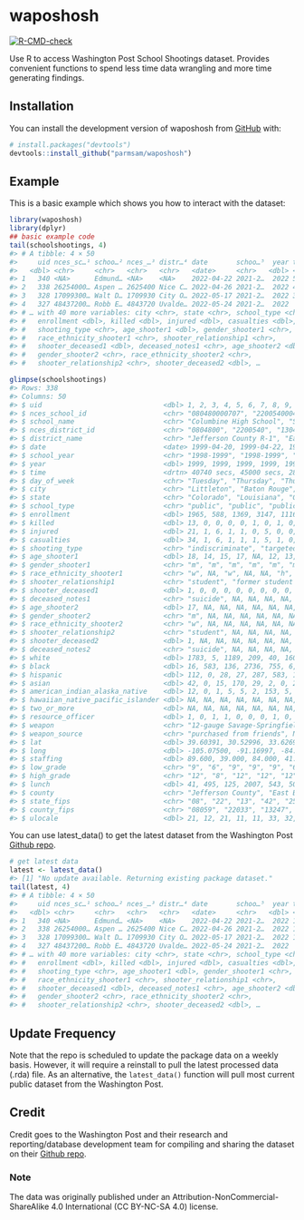 
<!-- README.md is generated from README.Rmd. Please edit that file -->

# waposhosh

<!-- badges: start -->

[![R-CMD-check](https://github.com/parmsam/waposhosh/actions/workflows/R-CMD-check.yaml/badge.svg)](https://github.com/parmsam/waposhosh/actions/workflows/R-CMD-check.yaml)
<!-- badges: end -->

Use R to access Washington Post School Shootings dataset. Provides
convenient functions to spend less time data wrangling and more time
generating findings.

## Installation

You can install the development version of waposhosh from
[GitHub](https://github.com/) with:

``` r
# install.packages("devtools")
devtools::install_github("parmsam/waposhosh")
```

## Example

This is a basic example which shows you how to interact with the
dataset:

``` r
library(waposhosh)
library(dplyr)
## basic example code
tail(schoolshootings, 4)
#> # A tibble: 4 × 50
#>     uid nces_sc…¹ schoo…² nces_…³ distr…⁴ date       schoo…⁵  year time  day_o…⁶
#>   <dbl> <chr>     <chr>   <chr>   <chr>   <date>     <chr>   <dbl> <drt> <chr>  
#> 1   340 <NA>      Edmund… <NA>    <NA>    2022-04-22 2021-2…  2022 5508… Friday 
#> 2   338 26254000… Aspen … 2625400 Nice C… 2022-04-26 2021-2…  2022 4860… Tuesday
#> 3   328 17099300… Walt D… 1709930 City O… 2022-05-17 2021-2…  2022 3600… Tuesday
#> 4   327 48437200… Robb E… 4843720 Uvalde… 2022-05-24 2021-2…  2022    N… Tuesday
#> # … with 40 more variables: city <chr>, state <chr>, school_type <chr>,
#> #   enrollment <dbl>, killed <dbl>, injured <dbl>, casualties <dbl>,
#> #   shooting_type <chr>, age_shooter1 <dbl>, gender_shooter1 <chr>,
#> #   race_ethnicity_shooter1 <chr>, shooter_relationship1 <chr>,
#> #   shooter_deceased1 <dbl>, deceased_notes1 <chr>, age_shooter2 <dbl>,
#> #   gender_shooter2 <chr>, race_ethnicity_shooter2 <chr>,
#> #   shooter_relationship2 <chr>, shooter_deceased2 <dbl>, …
```

``` r
glimpse(schoolshootings)
#> Rows: 338
#> Columns: 50
#> $ uid                              <dbl> 1, 2, 3, 4, 5, 6, 7, 8, 9, 10, 11, 12…
#> $ nces_school_id                   <chr> "080480000707", "220054000422", "1304…
#> $ school_name                      <chr> "Columbine High School", "Scotlandvil…
#> $ nces_district_id                 <chr> "0804800", "2200540", "1304410", "421…
#> $ district_name                    <chr> "Jefferson County R-1", "East Baton R…
#> $ date                             <date> 1999-04-20, 1999-04-22, 1999-05-20, …
#> $ school_year                      <chr> "1998-1999", "1998-1999", "1998-1999"…
#> $ year                             <dbl> 1999, 1999, 1999, 1999, 1999, 1999, 1…
#> $ time                             <drtn> 40740 secs, 45000 secs, 28980 secs, …
#> $ day_of_week                      <chr> "Tuesday", "Thursday", "Thursday", "M…
#> $ city                             <chr> "Littleton", "Baton Rouge", "Conyers"…
#> $ state                            <chr> "Colorado", "Louisiana", "Georgia", "…
#> $ school_type                      <chr> "public", "public", "public", "public…
#> $ enrollment                       <dbl> 1965, 588, 1369, 3147, 1116, 753, 407…
#> $ killed                           <dbl> 13, 0, 0, 0, 0, 1, 0, 1, 0, 0, 0, 0, …
#> $ injured                          <dbl> 21, 1, 6, 1, 1, 0, 5, 0, 0, 1, 0, 0, …
#> $ casualties                       <dbl> 34, 1, 6, 1, 1, 1, 5, 1, 0, 1, 0, 0, …
#> $ shooting_type                    <chr> "indiscriminate", "targeted", "indisc…
#> $ age_shooter1                     <dbl> 18, 14, 15, 17, NA, 12, 13, 16, 13, 1…
#> $ gender_shooter1                  <chr> "m", "m", "m", "m", "m", "m", "m", "m…
#> $ race_ethnicity_shooter1          <chr> "w", NA, "w", NA, NA, "h", "ai", "w",…
#> $ shooter_relationship1            <chr> "student", "former student (expelled)…
#> $ shooter_deceased1                <dbl> 1, 0, 0, 0, 0, 0, 0, 0, 0, 0, 0, 0, 0…
#> $ deceased_notes1                  <chr> "suicide", NA, NA, NA, NA, NA, NA, NA…
#> $ age_shooter2                     <dbl> 17, NA, NA, NA, NA, NA, NA, NA, NA, N…
#> $ gender_shooter2                  <chr> "m", NA, NA, NA, NA, NA, NA, NA, NA, …
#> $ race_ethnicity_shooter2          <chr> "w", NA, NA, NA, NA, NA, NA, NA, NA, …
#> $ shooter_relationship2            <chr> "student", NA, NA, NA, NA, NA, NA, NA…
#> $ shooter_deceased2                <dbl> 1, NA, NA, NA, NA, NA, NA, NA, NA, NA…
#> $ deceased_notes2                  <chr> "suicide", NA, NA, NA, NA, NA, NA, NA…
#> $ white                            <dbl> 1783, 5, 1189, 209, 40, 160, 239, 169…
#> $ black                            <dbl> 16, 583, 136, 2736, 755, 6, 3, 28, 40…
#> $ hispanic                         <dbl> 112, 0, 28, 27, 287, 583, 12, 96, 389…
#> $ asian                            <dbl> 42, 0, 15, 170, 29, 2, 0, 26, 222, 0,…
#> $ american_indian_alaska_native    <dbl> 12, 0, 1, 5, 5, 2, 153, 5, 1, 0, 1, 1…
#> $ hawaiian_native_pacific_islander <dbl> NA, NA, NA, NA, NA, NA, NA, NA, NA, N…
#> $ two_or_more                      <dbl> NA, NA, NA, NA, NA, NA, NA, NA, NA, N…
#> $ resource_officer                 <dbl> 1, 0, 1, 1, 0, 0, 0, 1, 0, 0, 0, 0, 0…
#> $ weapon                           <chr> "12-gauge Savage-Springfield 67H pump…
#> $ weapon_source                    <chr> "purchased from friends", NA, NA, "pu…
#> $ lat                              <dbl> 39.60391, 30.52996, 33.62692, 39.9215…
#> $ long                             <dbl> -105.07500, -91.16997, -84.04796, -75…
#> $ staffing                         <dbl> 89.600, 39.000, 84.000, 41.000, NA, 4…
#> $ low_grade                        <chr> "9", "6", "9", "9", "9", "6", "6", "9…
#> $ high_grade                       <chr> "12", "8", "12", "12", "12", "7", "8"…
#> $ lunch                            <dbl> 41, 495, 125, 2007, 543, 502, 146, 65…
#> $ county                           <chr> "Jefferson County", "East Baton Rouge…
#> $ state_fips                       <chr> "08", "22", "13", "42", "25", "35", "…
#> $ county_fips                      <chr> "08059", "22033", "13247", "42101", "…
#> $ ulocale                          <dbl> 21, 12, 21, 11, 11, 33, 32, 21, 13, 1…
```

You can use latest_data() to get the latest dataset from the Washington
Post [Github
repo](https://github.com/washingtonpost/data-school-shootings).

``` r
# get latest data
latest <- latest_data()
#> [1] "No update available. Returning existing package dataset."
tail(latest, 4)
#> # A tibble: 4 × 50
#>     uid nces_sc…¹ schoo…² nces_…³ distr…⁴ date       schoo…⁵  year time  day_o…⁶
#>   <dbl> <chr>     <chr>   <chr>   <chr>   <date>     <chr>   <dbl> <tim> <chr>  
#> 1   340 <NA>      Edmund… <NA>    <NA>    2022-04-22 2021-2…  2022 15:18 Friday 
#> 2   338 26254000… Aspen … 2625400 Nice C… 2022-04-26 2021-2…  2022 13:30 Tuesday
#> 3   328 17099300… Walt D… 1709930 City O… 2022-05-17 2021-2…  2022 10:00 Tuesday
#> 4   327 48437200… Robb E… 4843720 Uvalde… 2022-05-24 2021-2…  2022    NA Tuesday
#> # … with 40 more variables: city <chr>, state <chr>, school_type <chr>,
#> #   enrollment <dbl>, killed <dbl>, injured <dbl>, casualties <dbl>,
#> #   shooting_type <chr>, age_shooter1 <dbl>, gender_shooter1 <chr>,
#> #   race_ethnicity_shooter1 <chr>, shooter_relationship1 <chr>,
#> #   shooter_deceased1 <dbl>, deceased_notes1 <chr>, age_shooter2 <dbl>,
#> #   gender_shooter2 <chr>, race_ethnicity_shooter2 <chr>,
#> #   shooter_relationship2 <chr>, shooter_deceased2 <dbl>, …
```

## Update Frequency

Note that the repo is scheduled to update the package data on a weekly
basis. However, it will require a reinstall to pull the latest processed
data (.rda) file. As an alternative, the `latest_data()` function will
pull most current public dataset from the Washington Post.

## Credit

Credit goes to the Washington Post and their research and
reporting/database development team for compiling and sharing the
dataset on their [Github
repo](https://github.com/washingtonpost/data-school-shootings).

### Note

The data was originally published under an
Attribution-NonCommercial-ShareAlike 4.0 International (CC BY-NC-SA 4.0)
license.
